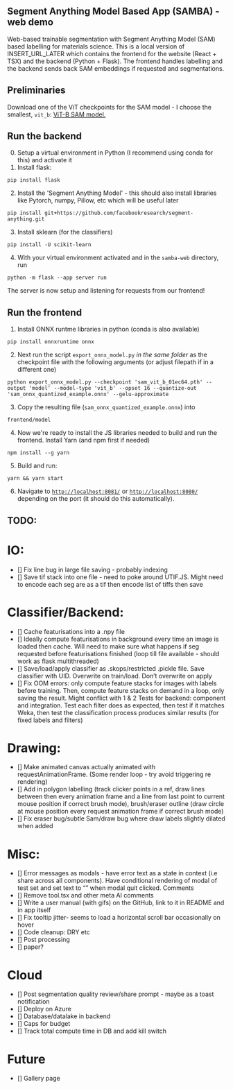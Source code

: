 ## Segment Anything Model Based App (SAMBA) - web demo

Web-based trainable segmentation with Segment Anything Model (SAM) based labelling for materials science.
This is a local version of INSERT_URL_LATER which contains the frontend for the website (React + TSX) and the backend (Python + Flask).
The frontend handles labelling and the backend sends back SAM embeddings if requested and segmentations.

## Preliminaries
Download one of the ViT checkpoints for the SAM model - I choose the smallest, `vit_b`: [ViT-B SAM model.](https://dl.fbaipublicfiles.com/segment_anything/sam_vit_b_01ec64.pth)

## Run the backend
0. Setup a virtual environment in Python (I recommend using conda for this) and activate it
1. Install flask:
```
pip install flask
```
2. Install the 'Segment Anything Model' - this should also install libraries like Pytorch, numpy, Pillow, etc which will be useful later
```
pip install git+https://github.com/facebookresearch/segment-anything.git
```
3. Install sklearn (for the classifiers)
```
pip install -U scikit-learn
```
4. With your virtual environment activated and in the `samba-web` directory, run
```
python -m flask --app server run
```
The server is now setup and listening for requests from our frontend!

## Run the frontend
1. Install ONNX runtme libraries in python (conda is also available)
```
pip install onnxruntime onnx
```
2. Next run the script `export_onnx_model.py` *in the same folder* as the checkpoint file with the following arguments (or adjust filepath if in a different one)
```
python export_onnx_model.py --checkpoint 'sam_vit_b_01ec64.pth' --output 'model' --model-type 'vit_b' --opset 16 --quantize-out 'sam_onnx_quantized_example.onnx' --gelu-approximate
```
3. Copy the resulting file (`sam_onnx_quantized_example.onnx`) into 
```
frontend/model
```
4. Now we're ready to install the JS libraries needed to build and run the frontend. Install Yarn (and npm first if needed)
```
npm install --g yarn
```
5. Build and run:

```
yarn && yarn start
```
6. Navigate to [`http://localhost:8081/`](http://localhost:8081/) or [`http://localhost:8080/`](http://localhost:8080/) depending on the port (it should do this automatically).

## TODO:
# IO:
- [] Fix line bug in large file saving - probably indexing 
- [] Save tif stack into one file - need to poke around UTIF.JS. Might need to encode each seg are as a tif then encode list of tiffs then save
# Classifier/Backend:
- [] Cache featurisations into a .npy file 
- [] Ideally compute featurisations in background every time an image is loaded then cache. Will need to make sure what happens if seg requested before featurisations finished (loop till file available - should work as flask multithreaded)
- [] Save/load/apply classifier as .skops/restricted .pickle file. Save classifier with UID. Overwrite on train/load. Don’t overwrite on apply 
- [] Fix OOM errors: only compute feature stacks for images with labels before training. Then, compute feature stacks on demand in a loop, only saving the result. Might conflict with 1 & 2
Tests for backend: component and integration. Test each filter does as expected, then test if it matches Weka, then test the classification process produces similar results (for fixed labels and filters)
# Drawing:
- [] Make animated canvas actually animated with requestAnimationFrame. (Some render loop - try avoid triggering re rendering)
- [] Add in polygon labelling (track clicker points in a ref, draw lines between then every animation frame and a line from last point to current mouse position if correct brush mode), brush/eraser outline (draw circle at mouse position every request animation frame if correct brush mode)
- [] Fix eraser bug/subtle Sam/draw bug where draw labels slightly dilated when added 
# Misc:
- [] Error messages as modals - have error text as a state in context (i.e share across all components). Have conditional rendering of modal of test set and set text to “” when modal quit clicked. 
Comments
- [] Remove tool.tsx and other meta AI comments
- [] Write a user manual (with gifs) on the GitHub, link to it in README and in app itself 
- [] Fix tooltip jitter- seems to load a horizontal scroll bar occasionally on hover 
- [] Code cleanup: DRY etc
- [] Post processing
- [] paper?
# Cloud
- [] Post segmentation quality review/share prompt - maybe as a toast notification 
- [] Deploy on Azure
- [] Database/datalake in backend
- [] Caps for budget
- [] Track total compute time in DB and add kill switch 
# Future
- [] Gallery page